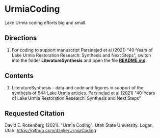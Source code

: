 # UrmiaCoding
 Lake Urmia coding efforts big and small.
 
## Directions

1. For coding to support manuscript Parsinejad et al (2021) "40-Years of Lake Urmia Restoration Research: Synthesis and Next Steps", switch
into the folder **LiteratureSynthesis** and open the file **[README.md](https://github.com/dzeke/UrmiaCoding/tree/main/LiteratureSynthesis)**.

## Contents

1. LiteratureSynthesis - data and code and figures in support of the synthesis of 544 Lake Urmia articles. Parsinejad et al (2021) "40-Years of Lake Urmia Restoration Research: Synthesis and Next Steps"

## Requested Citation
David E. Rosenberg (2021). "Urmia Coding". Utah State University. Logan, Utah. https://github.com/dzeke/UrmiaCoding

